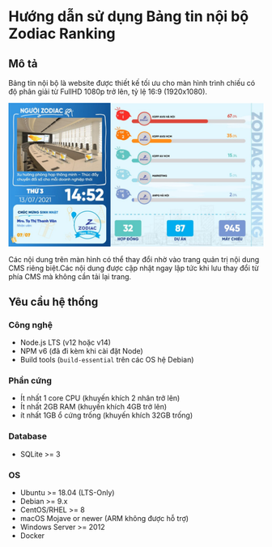 # Hướng dẫn sử dụng **Bảng tin nội bộ Zodiac Ranking**

## Mô tả

Bảng tin nội bộ là website được thiết kế tối ưu cho màn hình trình chiếu có độ phân giải từ FullHD 1080p trở lên, tỷ lệ 16:9 (1920x1080).

![](assets/images/readme.jpg)

Các nội dung trên màn hình có thể thay đổi nhờ vào trang quản trị nội dung CMS riêng biệt.Các nội dung được cập nhật ngay lập tức khi lưu thay đổi từ phía CMS mà không cần tải lại trang.

## Yêu cầu hệ thống

### Công nghệ

- Node.js LTS (v12 hoặc v14)
- NPM v6 (đã đi kèm khi cài đặt Node)
- Build tools (`build-essential` trên các OS hệ Debian)

### Phần cứng

- Ít nhất 1 core CPU (khuyến khích 2 nhân trở lên)
- Ít nhất 2GB RAM (khuyến khích 4GB trở lên)
- ít nhất 1GB ổ cứng trống (khuyến khích 32GB trống)

### Database

- SQLite >= 3

### OS

- Ubuntu >= 18.04 (LTS-Only)
- Debian >= 9.x
- CentOS/RHEL >= 8
- macOS Mojave or newer (ARM không được hỗ trợ)
- Windows Server >= 2012
- Docker
